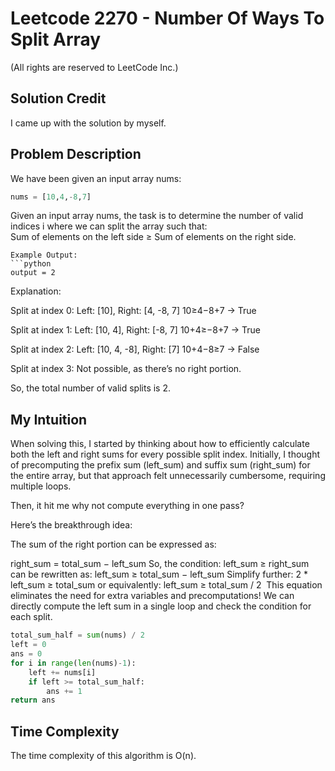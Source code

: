 # Leetcode 2270 - Number Of Ways To Split Array

(All rights are reserved to LeetCode Inc.)

## Solution Credit

I came up with the solution by myself.

## Problem Description

We have been given an input array nums:
``` python
nums = [10,4,-8,7]
```

Given an input array nums, the task is to determine the number of valid indices i where we can split the array such that:
Sum of elements on the left side ≥ Sum of elements on the right side.

```
Example Output:
```python
output = 2
```
Explanation:

Split at index 0: Left: [10], Right: [4, -8, 7]
10≥4−8+7 → True

Split at index 1: Left: [10, 4], Right: [-8, 7]
10+4≥−8+7 → True

Split at index 2: Left: [10, 4, -8], Right: [7]
10+4−8≥7 → False

Split at index 3: Not possible, as there’s no right portion.

So, the total number of valid splits is 2.


## My Intuition

When solving this, I started by thinking about how to efficiently calculate both the left and right sums for every possible split index. Initially, I thought of precomputing the prefix sum (left_sum) and suffix sum (right_sum) for the entire array, but that approach felt unnecessarily cumbersome, requiring multiple loops.

Then, it hit me why not compute everything in one pass?

Here’s the breakthrough idea:

The sum of the right portion can be expressed as:

right_sum = total_sum − left_sum
So, the condition:
left_sum ≥ right_sum
can be rewritten as:
left_sum ≥ total_sum − left_sum
Simplify further:
2 * left_sum ≥ total_sum
or equivalently:
left_sum ≥ total_sum / 2
​
 This equation eliminates the need for extra variables and precomputations! We can directly compute the left sum in a single loop and check the condition for each split.

```python
total_sum_half = sum(nums) / 2
left = 0
ans = 0
for i in range(len(nums)-1):
    left += nums[i]
    if left >= total_sum_half:
        ans += 1
return ans
```

## Time Complexity

The time complexity of this algorithm is O(n).